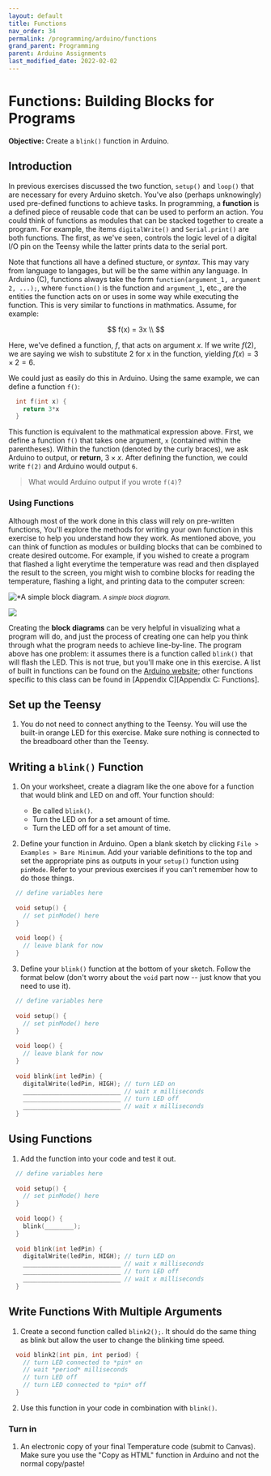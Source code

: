 ```yaml
---
layout: default
title: Functions
nav_order: 34
permalink: /programming/arduino/functions
grand_parent: Programming
parent: Arduino Assignments
last_modified_date: 2022-02-02
---
```


# Functions: Building Blocks for Programs

**Objective:** Create a `blink()` function in Arduino.

## Introduction

In previous exercises discussed the two function, `setup()` and `loop()` that are necessary for every Arduino sketch.  You've also (perhaps unknowingly) used pre-defined functions to achieve tasks.  In programming, a **function** is a defined piece of reusable code that can be used to perform an action.  You could think of functions as modules that can be stacked together to create a program.  For example, the items `digitalWrite()` and `Serial.print()` are both functions.  The first, as we've seen, controls the logic level of a digital I/O pin on the Teensy while the latter prints data to the serial port.

Note that functions all have a defined stucture, or *syntax*.  This may vary from language to langages, but will be the same within any language.  In Arduino (C), functions always take the form `function(argument_1, argument 2, ...);`, where `function()` is the function and `argument_1`, etc., are the entities the function acts on or uses in some way while executing the function.  This is very similar to functions in mathmatics.  Assume, for example:

$$
f(x) = 3x \\
$$

Here, we've defined a function, $f$, that acts on argument $x$.  If we write $f(2)$, we are saying we wish to substitute 2 for x in the function, yielding $f(x) = 3 \times 2 = 6$.

We could just as easily do this in Arduino.  Using the same example, we can define a function `f()`:

```cpp
  int f(int x) {
    return 3*x
  }
```

This function is equivalent to the mathmatical expression above.  First, we define a function `f()` that takes one argument, `x` (contained within the parentheses).  Within the function (denoted by the curly braces), we ask Arduino to output, or **return**, $3 \times x$.  After defining the function, we could write `f(2)` and Arduino would output `6`.

> What would Arduino output if you wrote `f(4)`?

### Using Functions

Although most of the work done in this class will rely on pre-written functions, You'll explore the methods for writing your own function in this exercise to help you understand how they work.  As mentioned above, you can think of function as modules or building blocks that can be combined to create desired outcome.  For example, if you wished to create a program that flashed a light everytime the temperature was read and then displayed the result to the screen, you might wish to combine blocks for reading the temperature, flashing a light, and printing data to the computer screen:

![*A simple block diagram.](../../assets/images/04-functions/blockDiagram_basic.png)
<small>*A simple block diagram.*</small>

![](images/blockDiagram_basic.png)

Creating the **block diagrams** can be very helpful in visualizing what a program will do, and just the process of creating one can help you think through what the program needs to achieve line-by-line.  The program above has one problem: it assumes there is a function called `blink()` that will flash the LED.  This is not true, but you'll make one in this exercise.  A list of built in functions can be found on the [Arduino website](https://www.arduino.cc/reference/en/); other functions specific to this class can be found in [Appendix C][Appendix C: Functions].

## Set up the Teensy

1. You do not need to connect anything to the Teensy.  You will use the built-in orange LED for this exercise.  Make sure nothing is connected to the breadboard other than the Teensy.

## Writing a `blink()` Function

1. On your worksheet, create a diagram like the one above for a function that would blink and LED on and off.  Your function should:
    - Be called `blink()`.
    - Turn the LED on for a set amount of time.
    - Turn the LED off for a set amount of time.

2. Define your function in Arduino.  Open a blank sketch by clicking `File > Examples > Bare Minimum`.  Add your variable definitions to the top and set the appropriate pins as outputs in your `setup()` function using `pinMode`.  Refer to your previous exercises if you can't remember how to do those things.

```cpp
  // define variables here
  
  void setup() {
    // set pinMode() here
  }
  
  void loop() {
    // leave blank for now
  }
```

3. Define your `blink()` function at the bottom of your sketch.  Follow the format below (don't worry about the `void` part now -- just know that you need to use it).

```cpp
  // define variables here
  
  void setup() {
    // set pinMode() here
  }
  
  void loop() {
    // leave blank for now
  }
  
  void blink(int ledPin) {
    digitalWrite(ledPin, HIGH); // turn LED on
    ___________________________ // wait x milliseconds
    ___________________________ // turn LED off
    ___________________________ // wait x milliseconds
  }
```

## Using Functions

1. Add the function into your code and test it out.

```cpp
  // define variables here
  
  void setup() {
    // set pinMode() here
  }
  
  void loop() {
    blink(________);
  }
  
  void blink(int ledPin) {
    digitalWrite(ledPin, HIGH); // turn LED on
    ___________________________ // wait x milliseconds
    ___________________________ // turn LED off
    ___________________________ // wait x milliseconds
  }
```

## Write Functions With Multiple Arguments

1. Create a second function called `blink2();`.  It should do the same thing as blink but allow the user to change the blinking time speed.

```cpp
  void blink2(int pin, int period) {
    // turn LED connected to *pin* on
    // wait *period* milliseconds
    // turn LED off
    // turn LED connected to *pin* off
  }
```

2. Use this function in your code in combination with `blink()`.

### Turn in

1. An electronic copy of your final Temperature code (submit to Canvas).  Make sure you use the "Copy as HTML" function in Arduino and not the normal copy/paste!

